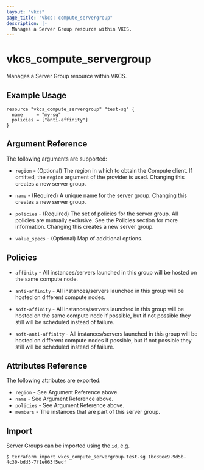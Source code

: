 ```yaml
---
layout: "vkcs"
page_title: "vkcs: compute_servergroup"
description: |-
  Manages a Server Group resource within VKCS.
---
```


# vkcs\_compute\_servergroup

Manages a Server Group resource within VKCS.

## Example Usage

```hcl
resource "vkcs_compute_servergroup" "test-sg" {
  name     = "my-sg"
  policies = ["anti-affinity"]
}
```

## Argument Reference

The following arguments are supported:

* `region` - (Optional) The region in which to obtain the Compute client.
    If omitted, the `region` argument of the provider is used. Changing
    this creates a new server group.

* `name` - (Required) A unique name for the server group. Changing this creates
    a new server group.

* `policies` - (Required) The set of policies for the server group. All policies
    are mutually exclusive. See the Policies section for more information.
    Changing this creates a new server group.

* `value_specs` - (Optional) Map of additional options.

## Policies

* `affinity` - All instances/servers launched in this group will be hosted on
    the same compute node.

* `anti-affinity` - All instances/servers launched in this group will be
    hosted on different compute nodes.

* `soft-affinity` - All instances/servers launched in this group will be hosted
    on the same compute node if possible, but if not possible they
    still will be scheduled instead of failure.

* `soft-anti-affinity` - All instances/servers launched in this group will be
    hosted on different compute nodes if possible, but if not possible they
    still will be scheduled instead of failure.

## Attributes Reference

The following attributes are exported:

* `region` - See Argument Reference above.
* `name` - See Argument Reference above.
* `policies` - See Argument Reference above.
* `members` - The instances that are part of this server group.

## Import

Server Groups can be imported using the `id`, e.g.

```
$ terraform import vkcs_compute_servergroup.test-sg 1bc30ee9-9d5b-4c30-bdd5-7f1e663f5edf
```
